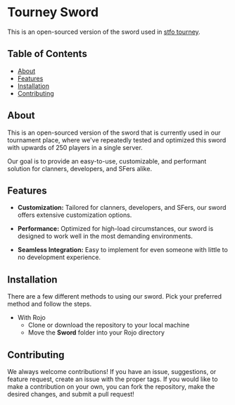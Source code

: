 # Tourney Sword
This is an open-sourced version of the sword used in [stfo tourney](https://www.roblox.com/games/12226859829/stfo-tourney).

## Table of Contents

- [About](#about)
- [Features](#features)
- [Installation](#installation)
- [Contributing](#contributing)

## About

This is an open-sourced version of the sword that is currently used in our tournament place, where we've repeatedly tested and optimized this sword with upwards of 250 players in a single server.

Our goal is to provide an easy-to-use, customizable, and performant solution for clanners, developers, and SFers alike.

## Features

- **Customization:** Tailored for clanners, developers, and SFers, our sword offers extensive customization options. 

- **Performance:** Optimized for high-load circumstances, our sword is designed to work well in the most demanding environments.

- **Seamless Integration:** Easy to implement for even someone with little to no development experience.

## Installation

There are a few different methods to using our sword. Pick your preferred method and follow the steps.

- With Rojo
    - Clone or download the repository to your local machine
    - Move the **Sword** folder into your Rojo directory

## Contributing

We always welcome contributions! If you have an issue, suggestions, or feature request, create an issue with the proper tags. If you would like to make a contribution on your own, you can fork the repository, make the desired changes, and submit a pull request!